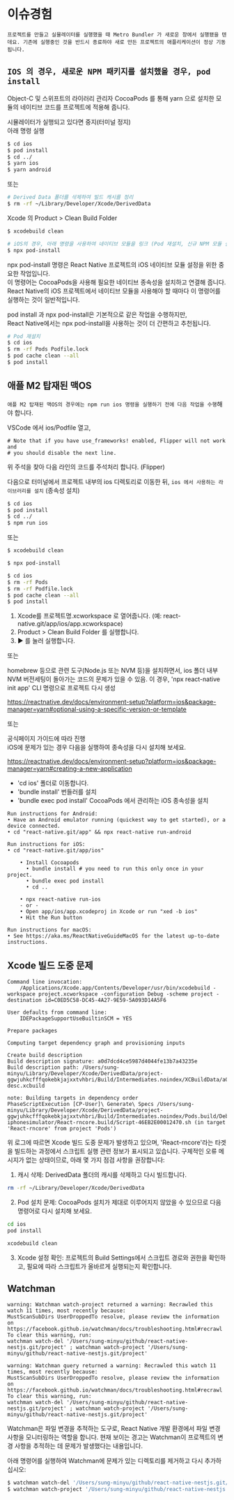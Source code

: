 # 이슈경험

`프로젝트를 만들고 실뮬레이터를 실행했을 때 Metro Bundler 가 새로운 창에서 실행됐을 텐데요. 기존에 실행중인 것을 반드시 종료하야 새로 만든 프로젝트의 애플리케이션이 정상 기동됩니다.`

## `IOS 의 경우, 새로운 NPM 패키지를 설치했을 경우, pod install`

Object-C 및 스위프트의 라이러리 관리자 CocoaPods 를 통해 yarn 으로 설치한 모듈의 네이티브 코드를 프로젝트에 적용해 줍니다.

시뮬레이터가 실행되고 있다면 중지(터미널 정지)  
아래 명령 실행

```bash
$ cd ios
$ pod install
$ cd ../
$ yarn ios
$ yarn android
```

또는

```bash
# Derived Data 폴더를 삭제하여 빌드 캐시를 정리
$ rm -rf ~/Library/Developer/Xcode/DerivedData
```

Xcode 의 Product > Clean Build Folder

```bash
$ xcodebuild clean
```

```bash
# iOS의 경우, 아래 명령을 사용하여 네이티브 모듈을 링크 (Pod 재설치, 신규 NPM 모듈 설치 후 아래 명령 이어서 실행필요!)
$ npx pod-install
```

npx pod-install 명령은 React Native 프로젝트의 iOS 네이티브 모듈 설정을 위한 중요한 작업입니다.  
이 명령어는 CocoaPods을 사용해 필요한 네이티브 종속성을 설치하고 연결해 줍니다.  
React Native의 iOS 프로젝트에서 네이티브 모듈을 사용해야 할 때마다 이 명령어를 실행하는 것이 일반적입니다.

pod install 과 npx pod-install은 기본적으로 같은 작업을 수행하지만,  
React Native에서는 npx pod-install을 사용하는 것이 더 간편하고 추천됩니다.

```bash
# Pod 재설치
$ cd ios
$ rm -rf Pods Podfile.lock
$ pod cache clean --all
$ pod install
```

## 애플 M2 탑재된 맥OS

`애플 M2 탑재된 맥OS의 경우에는 npm run ios 명령을 실행하기 전에 다음 작업을 수행`해야 합니다.

VSCode 에서 ios/Podfile 열고,

```
# Note that if you have use_frameworks! enabled, Flipper will not work and
# you should disable the next line.
```

위 주석을 찾아 다음 라인의 코드를 주석처리 합니다. (Flipper)

다음으로 터미널에서 프로젝트 내부의 ios 디렉토리로 이동한 뒤, `ios 에서 사용하는 라이브러리를 설치` (종속성 설치)

```bash
$ cd ios
$ pod install
$ cd ../
$ npm run ios
```

또는

```bash
$ xcodebuild clean
```

```bash
$ npx pod-install
```

```bash
$ cd ios
$ rm -rf Pods
$ rm -rf Podfile.lock
$ pod cache clean --all
$ pod install
```

1. Xcode를 프로젝트명.xcworkspace 로 열어줍니다. (예: react-native.git/app/ios/app.xcworkspace)
2. Product > Clean Build Folder 를 실행합니다.
3. ▶︎ 를 눌러 실행합니다.

또는

homebrew 등으로 관련 도구(Node.js 또는 NVM 등)을 설치하면서,
ios 폴더 내부 NVM 버전세팅이 돌아가는 코드의 문제가 있을 수 있음.
이 경우, 'npx react-native init app' CLI 명령으로 프로젝트 다시 생성

https://reactnative.dev/docs/environment-setup?platform=ios&package-manager=yarn#optional-using-a-specific-version-or-template

또는

공식페이지 가이드에 따라 진행  
iOS에 문제가 있는 경우 다음을 실행하여 종속성을 다시 설치해 보세요.

https://reactnative.dev/docs/environment-setup?platform=ios&package-manager=yarn#creating-a-new-application

- 'cd ios' 폴더로 이동합니다.
- 'bundle install' 번들러를 설치
- 'bundle exec pod install' CocoaPods 에서 관리하는 iOS 종속성을 설치

```
Run instructions for Android:
• Have an Android emulator running (quickest way to get started), or a device connected.
• cd "react-native.git/app" && npx react-native run-android

Run instructions for iOS:
• cd "react-native.git/app/ios"

    • Install Cocoapods
      • bundle install # you need to run this only once in your project.
      • bundle exec pod install
      • cd ..

    • npx react-native run-ios
    - or -
    • Open app/ios/app.xcodeproj in Xcode or run "xed -b ios"
    • Hit the Run button

Run instructions for macOS:
• See https://aka.ms/ReactNativeGuideMacOS for the latest up-to-date instructions.
```

## Xcode 빌드 도중 문제

```
Command line invocation:
    /Applications/Xcode.app/Contents/Developer/usr/bin/xcodebuild -workspace project.xcworkspace -configuration Debug -scheme project -destination id=C0ED5C58-DC45-4A27-9E59-5A093D14A5F6

User defaults from command line:
    IDEPackageSupportUseBuiltinSCM = YES

Prepare packages

Computing target dependency graph and provisioning inputs

Create build description
Build description signature: a0d7dcd4ce5987d4044fe13b7a43235e
Build description path: /Users/sung-minyu/Library/Developer/Xcode/DerivedData/project-ggwjuhkcfffqokebkjajxxtvhbri/Build/Intermediates.noindex/XCBuildData/a0d7dcd4ce5987d4044fe13b7a43235e-desc.xcbuild

note: Building targets in dependency order
PhaseScriptExecution [CP-User]\ Generate\ Specs /Users/sung-minyu/Library/Developer/Xcode/DerivedData/project-ggwjuhkcfffqokebkjajxxtvhbri/Build/Intermediates.noindex/Pods.build/Debug-iphonesimulator/React-rncore.build/Script-46EB2E00012470.sh (in target 'React-rncore' from project 'Pods')
```

위 로그에 따르면 Xcode 빌드 도중 문제가 발생하고 있으며, 'React-rncore'라는 타겟을 빌드하는 과정에서 스크립트 실행 관련 정보가 표시되고 있습니다. 구체적인 오류 메시지가 없는 상태이므로, 아래 몇 가지 점검 사항을 권장합니다:

1. 캐시 삭제: DerivedData 폴더의 캐시를 삭제하고 다시 빌드합니다.

```sh
rm -rf ~/Library/Developer/Xcode/DerivedData
```

2. Pod 설치 문제: CocoaPods 설치가 제대로 이루어지지 않았을 수 있으므로 다음 명령어로 다시 설치해 보세요.

```sh
cd ios
pod install
```

```sh
xcodebuild clean
```

3. Xcode 설정 확인: 프로젝트의 Build Settings에서 스크립트 경로와 권한을 확인하고, 필요에 따라 스크립트가 올바르게 실행되는지 확인합니다.

## Watchman

```
warning: Watchman watch-project returned a warning: Recrawled this watch 11 times, most recently because:
MustScanSubDirs UserDroppedTo resolve, please review the information on
https://facebook.github.io/watchman/docs/troubleshooting.html#recrawl
To clear this warning, run:
watchman watch-del '/Users/sung-minyu/github/react-native-nestjs.git/project' ; watchman watch-project '/Users/sung-minyu/github/react-native-nestjs.git/project'

warning: Watchman query returned a warning: Recrawled this watch 11 times, most recently because:
MustScanSubDirs UserDroppedTo resolve, please review the information on
https://facebook.github.io/watchman/docs/troubleshooting.html#recrawl
To clear this warning, run:
watchman watch-del '/Users/sung-minyu/github/react-native-nestjs.git/project' ; watchman watch-project '/Users/sung-minyu/github/react-native-nestjs.git/project'
```

Watchman은 파일 변경을 추적하는 도구로, React Native 개발 환경에서 파일 변경 사항을 모니터링하는 역할을 합니다. 현재 보이는 경고는 Watchman이 프로젝트의 변경 사항을 추적하는 데 문제가 발생했다는 내용입니다.

아래 명령어를 실행하여 Watchman에 문제가 있는 디렉토리를 제거하고 다시 추가하십시오:

```bash
$ watchman watch-del '/Users/sung-minyu/github/react-native-nestjs.git/project'
$ watchman watch-project '/Users/sung-minyu/github/react-native-nestjs.git/project'
```

